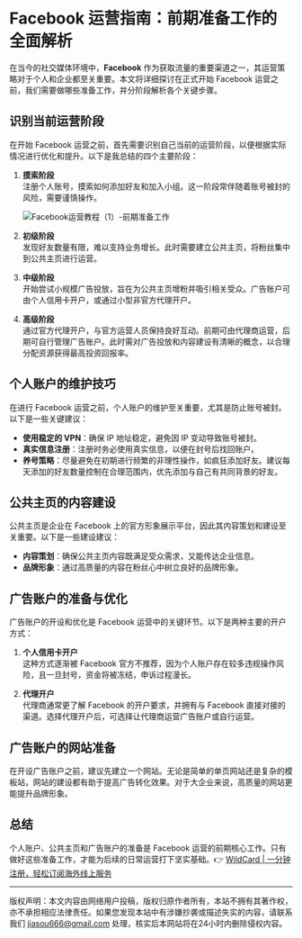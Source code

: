 # Facebook 运营指南：前期准备工作的全面解析

在当今的社交媒体环境中，**Facebook** 作为获取流量的重要渠道之一，其运营策略对于个人和企业都至关重要。本文将详细探讨在正式开始 Facebook 运营之前，我们需要做哪些准备工作，并分阶段解析各个关键步骤。

## 识别当前运营阶段

在开始 Facebook 运营之前，首先需要识别自己当前的运营阶段，以便根据实际情况进行优化和提升。以下是我总结的四个主要阶段：

1. **摸索阶段**  
   注册个人账号，摸索如何添加好友和加入小组。这一阶段常伴随着账号被封的风险，需要谨慎操作。

   ![Facebook运营教程（1）-前期准备工作](https://bbtdd.com/img/100882248884577.webp)

2. **初级阶段**  
   发现好友数量有限，难以支持业务增长。此时需要建立公共主页，将粉丝集中到公共主页进行运营。

3. **中级阶段**  
   开始尝试小规模广告投放，旨在为公共主页增粉并吸引相关受众。广告账户可由个人信用卡开户，或通过小型非官方代理开户。

4. **高级阶段**  
   通过官方代理开户，与官方运营人员保持良好互动。前期可由代理商运营，后期可自行管理广告账户。此时需对广告投放和内容建设有清晰的概念，以合理分配资源获得最高投资回报率。

## 个人账户的维护技巧

在进行 Facebook 运营之前，个人账户的维护至关重要，尤其是防止账号被封。以下是一些关键建议：

- **使用稳定的 VPN**：确保 IP 地址稳定，避免因 IP 变动导致账号被封。
- **真实信息注册**：注册时务必使用真实信息，以便在封号后找回账户。
- **养号策略**：尽量避免在初期进行频繁的非理性操作，如疯狂添加好友。建议每天添加的好友数量控制在合理范围内，优先添加与自己有共同背景的好友。

## 公共主页的内容建设

公共主页是企业在 Facebook 上的官方形象展示平台，因此其内容策划和建设至关重要。以下是一些建设建议：

- **内容策划**：确保公共主页内容既满足受众需求，又能传达企业信息。
- **品牌形象**：通过高质量的内容在粉丝心中树立良好的品牌形象。

## 广告账户的准备与优化

广告账户的开设和优化是 Facebook 运营中的关键环节。以下是两种主要的开户方式：

1. **个人信用卡开户**  
   这种方式逐渐被 Facebook 官方不推荐，因为个人账户存在较多违规操作风险，且一旦封号，资金将被冻结，申诉过程漫长。

2. **代理开户**  
   代理商通常更了解 Facebook 的开户要求，并拥有与 Facebook 直接对接的渠道。选择代理开户后，可选择让代理商运营广告账户或自行运营。

## 广告账户的网站准备

在开设广告账户之前，建议先建立一个网站。无论是简单的单页网站还是复杂的模板站，网站的建设都有助于提高广告转化效果。对于大企业来说，高质量的网站更能提升品牌形象。

## 总结

个人账户、公共主页和广告账户的准备是 Facebook 运营的前期核心工作。只有做好这些准备工作，才能为后续的日常运营打下坚实基础。👉 [WildCard | 一分钟注册，轻松订阅海外线上服务](https://bbtdd.com/WildCard)

---

版权声明：本文内容由网络用户投稿，版权归原作者所有，本站不拥有其著作权，亦不承担相应法律责任。如果您发现本站中有涉嫌抄袭或描述失实的内容，请联系我们 jiasou666@gmail.com 处理，核实后本网站将在24小时内删除侵权内容。